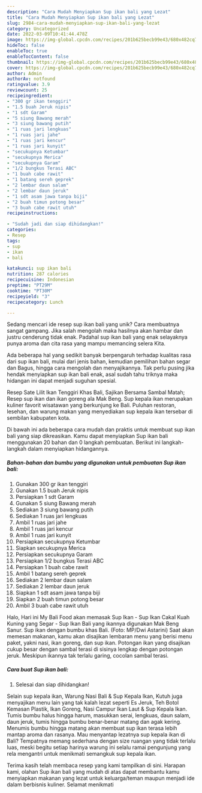 ```yaml
---
description: "Cara Mudah Menyiapkan Sup ikan bali yang Lezat"
title: "Cara Mudah Menyiapkan Sup ikan bali yang Lezat"
slug: 2984-cara-mudah-menyiapkan-sup-ikan-bali-yang-lezat
category: Uncategorized
date: 2022-03-09T10:41:44.478Z
image: https://img-global.cpcdn.com/recipes/201b625becb99e43/680x482cq70/sup-ikan-bali-foto-resep-utama.jpg
hideToc: false
enableToc: true
enableTocContent: false
thumbnail: https://img-global.cpcdn.com/recipes/201b625becb99e43/680x482cq70/sup-ikan-bali-foto-resep-utama.jpg
cover: https://img-global.cpcdn.com/recipes/201b625becb99e43/680x482cq70/sup-ikan-bali-foto-resep-utama.jpg
author: Admin
authorAv: notfound
ratingvalue: 3.9
reviewcount: 25
recipeingredient:
- "300 gr ikan tenggiri"
- "1.5 buah Jeruk nipis"
- "1 sdt Garam"
- "5 siung Bawang merah"
- "3 siung bawang putih"
- "1 ruas jari lengkuas"
- "1 ruas jari jahe"
- "1 ruas jari kencur"
- "1 ruas jari kunyit"
- "secukupnya Ketumbar"
- "secukupnya Merica"
- "secukupnya Garam"
- "1/2 bungkus Terasi ABC"
- "1 buah cabe rawit"
- "1 batang sereh geprek"
- "2 lembar daun salam"
- "2 lembar daun jeruk"
- "1 sdt asam jawa tanpa biji"
- "2 buah timun potong besar"
- "3 buah cabe rawit utuh"
recipeinstructions:

- "Sudah jadi dan siap dihidangkan!"
categories:
- Resep
tags:
- sup
- ikan
- bali

katakunci: sup ikan bali 
nutrition: 287 calories
recipecuisine: Indonesian
preptime: "PT29M"
cooktime: "PT30M"
recipeyield: "3"
recipecategory: Lunch

---
```





Sedang mencari ide resep sup ikan bali yang unik? Cara membuatnya sangat gampang. Jika salah mengolah maka hasilnya akan hambar dan justru cenderung tidak enak. Padahal sup ikan bali yang enak selayaknya punya aroma dan cita rasa yang mampu memancing selera Kita.





Ada beberapa hal yang sedikit banyak berpengaruh terhadap kualitas rasa dari sup ikan bali, mulai dari jenis bahan, kemudian pemilihan bahan segar dan Bagus, hingga cara mengolah dan menyajikannya. Tak perlu pusing jika hendak menyiapkan sup ikan bali enak,      asal sudah tahu triknya maka hidangan ini dapat menjadi suguhan spesial.














Resep Sate Lilit Ikan Tenggiri Khas Bali, Sajikan Bersama Sambal Matah; Resep sup ikan dan ikan goreng ala Mak Beng. Sup kepala ikan merupakan kuliner favorit wisatawan yang berkunjung ke Bali. Puluhan restoran, lesehan, dan warung makan yang menyediakan sup kepala ikan tersebar di sembilan kabupaten kota.






Di bawah ini ada beberapa cara mudah dan praktis untuk membuat sup ikan bali yang siap dikreasikan. Kamu dapat menyiapkan Sup ikan bali menggunakan 20 bahan dan 0 langkah pembuatan. Berikut ini langkah-langkah dalam menyiapkan hidangannya.

<!--inarticleads1-->

##### Bahan-bahan dan bumbu yang digunakan untuk pembuatan Sup ikan bali:

1. Gunakan 300 gr ikan tenggiri
1. Gunakan 1.5 buah Jeruk nipis
1. Persiapkan 1 sdt Garam
1. Gunakan 5 siung Bawang merah
1. Sediakan 3 siung bawang putih
1. Sediakan 1 ruas jari lengkuas
1. Ambil 1 ruas jari jahe
1. Ambil 1 ruas jari kencur
1. Ambil 1 ruas jari kunyit
1. Persiapkan secukupnya Ketumbar
1. Siapkan secukupnya Merica
1. Persiapkan secukupnya Garam
1. Persiapkan 1/2 bungkus Terasi ABC
1. Persiapkan 1 buah cabe rawit
1. Ambil 1 batang sereh geprek
1. Sediakan 2 lembar daun salam
1. Sediakan 2 lembar daun jeruk
1. Siapkan 1 sdt asam jawa tanpa biji
1. Siapkan 2 buah timun potong besar
1. Ambil 3 buah cabe rawit utuh


Halo, Hari ini My Bali Food akan memasak Sup Ikan - Sup Ikan Cakal Kuah Kuning yang Segar - Sup Ikan Bali yang ikannya digunakan Mak Beng Sanur. Sup ikan dengan bumbu khas Bali. (Foto: MP/Dwi Astarini) Saat akan memesan makanan, kamu akan disajikan lembaran menu yang berisi menu paket, yakni nasi, ikan goreng, dan sup ikan. Potongan ikan yang disajikan cukup besar dengan sambal terasi di sisinya lengkap dengan potongan jeruk. Meskipun ikannya tak terlalu garing, cocolan sambal terasi. 

<!--inarticleads2-->

##### Cara buat Sup ikan bali:


1. Selesai dan siap dihidangkan!

Selain sup kepala ikan, Warung Nasi Bali &amp; Sup Kepala Ikan, Kutuh juga menyajikan menu lain yang tak kalah lezat seperti Es Jeruk, Teh Botol Kemasan Plastik, Ikan Goreng, Nasi Campur Ikan Laut &amp; Sup Kepala Ikan. Tumis bumbu halus hingga harum, masukkan serai, lengkuas, daun salam, daun jeruk, tumis hingga bumbu benar-benar matang dan agak kering. Menumis bumbu hingga matang akan membuat sup ikan terasa lebih mantap aroma dan rasanya. Mau menyantap lezatnya sup kepala ikan di Bali? Tempatnya memang sederhana dengan size ruangan yang tidak terlalu luas, meski begitu setiap harinya warung ini selalu ramai pengunjung yang rela mengantri untuk menikmati semangkuk sup kepala ikan. 

Terima kasih telah membaca resep yang kami tampilkan di sini. Harapan kami, olahan Sup ikan bali yang mudah di atas dapat membantu kamu menyiapkan makanan yang lezat untuk keluarga/teman maupun menjadi ide dalam berbisnis kuliner. Selamat menikmati
